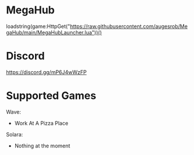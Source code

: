 # MegaHub
loadstring(game:HttpGet("https://raw.githubusercontent.com/augesrob/MegaHub/main/MegaHubLauncher.lua"))()

# Discord
https://discord.gg/mP6J4wWzFP

# Supported Games
Wave:
- Work At A Pizza Place

Solara:
- Nothing at the moment
